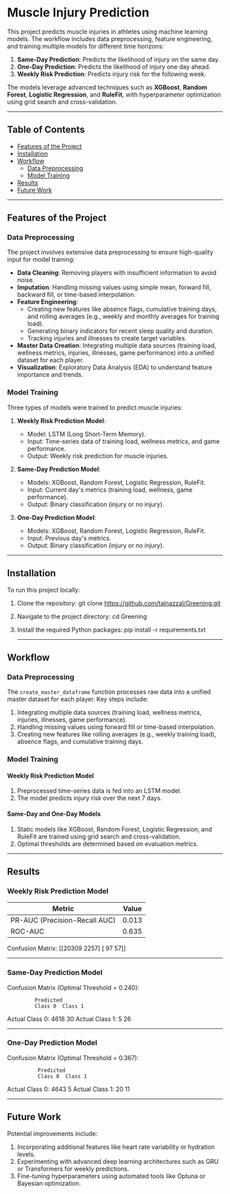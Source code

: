 # Muscle Injury Prediction

This project predicts muscle injuries in athletes using machine learning models. The workflow includes data preprocessing, feature engineering, and training multiple models for different time horizons:
1. **Same-Day Prediction**: Predicts the likelihood of injury on the same day.
2. **One-Day Prediction**: Predicts the likelihood of injury one day ahead.
3. **Weekly Risk Prediction**: Predicts injury risk for the following week.

The models leverage advanced techniques such as **XGBoost**, **Random Forest**, **Logistic Regression**, and **RuleFit**, with hyperparameter optimization using grid search and cross-validation.

---

## Table of Contents
- [Features of the Project](#features-of-the-project)
- [Installation](#installation)
- [Workflow](#workflow)
  - [Data Preprocessing](#data-preprocessing)
  - [Model Training](#model-training)
- [Results](#results)
- [Future Work](#future-work)

---

## Features of the Project

### **Data Preprocessing**
The project involves extensive data preprocessing to ensure high-quality input for model training:
- **Data Cleaning**: Removing players with insufficient information to avoid noise.
- **Imputation**: Handling missing values using simple mean, forward fill, backward fill, or time-based interpolation.
- **Feature Engineering**:
  - Creating new features like absence flags, cumulative training days, and rolling averages (e.g., weekly and monthly averages for training load).
  - Generating binary indicators for recent sleep quality and duration.
  - Tracking injuries and illnesses to create target variables.
- **Master Data Creation**: Integrating multiple data sources (training load, wellness metrics, injuries, illnesses, game performance) into a unified dataset for each player.
- **Visualization**: Exploratory Data Analysis (EDA) to understand feature importance and trends.

### **Model Training**
Three types of models were trained to predict muscle injuries:
1. **Weekly Risk Prediction Model**:
   - Model: LSTM (Long Short-Term Memory).
   - Input: Time-series data of training load, wellness metrics, and game performance.
   - Output: Weekly risk prediction for muscle injuries.

2. **Same-Day Prediction Model**:
   - Models: XGBoost, Random Forest, Logistic Regression, RuleFit.
   - Input: Current day's metrics (training load, wellness, game performance).
   - Output: Binary classification (injury or no injury).

3. **One-Day Prediction Model**:
   - Models: XGBoost, Random Forest, Logistic Regression, RuleFit.
   - Input: Previous day's metrics.
   - Output: Binary classification (injury or no injury).

---

## Installation

To run this project locally:

1. Clone the repository:
   git clone https://github.com/talnazzal/Greening.git
2. Navigate to the project directory:
   cd Greening
3. Install the required Python packages:
   pip install -r requirements.txt

   ---

## Workflow

### **Data Preprocessing**
The `create_master_dataframe` function processes raw data into a unified master dataset for each player. Key steps include:
1. Integrating multiple data sources (training load, wellness metrics, injuries, illnesses, game performance).
2. Handling missing values using forward fill or time-based interpolation.
3. Creating new features like rolling averages (e.g., weekly training load), absence flags, and cumulative training days.

### **Model Training**
#### Weekly Risk Prediction Model
1. Preprocessed time-series data is fed into an LSTM model.
2. The model predicts injury risk over the next 7 days.

#### Same-Day and One-Day Models
1. Static models like XGBoost, Random Forest, Logistic Regression, and RuleFit are trained using grid search and cross-validation.
2. Optimal thresholds are determined based on evaluation metrics.

---

## Results

### Weekly Risk Prediction Model
| Metric                | Value |
|-----------------------|-------|
| PR-AUC (Precision-Recall AUC) | 0.013 |
| ROC-AUC              | 0.635 |

Confusion Matrix:
[[20309 2257]
[ 97 57]]


---

### Same-Day Prediction Model
Confusion Matrix (Optimal Threshold = 0.240):

             Predicted
             Class 0  Class 1
Actual Class 0: 4618 30
Actual Class 1: 5 26



---

### One-Day Prediction Model
Confusion Matrix (Optimal Threshold = 0.367):

              Predicted
              Class 0  Class 1
Actual Class 0: 4643 5
Actual Class 1: 20 11



---

## Future Work

Potential improvements include:
1. Incorporating additional features like heart rate variability or hydration levels.
2. Experimenting with advanced deep learning architectures such as GRU or Transformers for weekly predictions.
3. Fine-tuning hyperparameters using automated tools like Optuna or Bayesian optimization.









